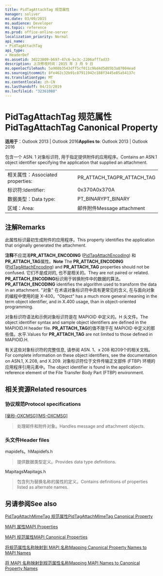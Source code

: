 ```yaml
---
title: PidTagAttachTag 规范属性
manager: soliver
ms.date: 03/09/2015
ms.audience: Developer
ms.topic: reference
ms.prod: office-online-server
localization_priority: Normal
api_name:
- PidTagAttachTag
api_type:
- HeaderDef
ms.assetid: 3d223809-b697-47c6-bc3c-2206aff7ad33
description: 上次修改时间：2015 年 3 月 9 日
ms.openlocfilehash: 5a908b3543dff5cf011c9bd4d5d05b3a07004ead
ms.sourcegitcommit: 8fe462c32b91c87911942c188f3445e85a54137c
ms.translationtype: MT
ms.contentlocale: zh-CN
ms.lasthandoff: 04/23/2019
ms.locfileid: "32361080"
---
```

# <a name="pidtagattachtag-canonical-property"></a><span data-ttu-id="9ae7e-103">PidTagAttachTag 规范属性</span><span class="sxs-lookup"><span data-stu-id="9ae7e-103">PidTagAttachTag Canonical Property</span></span>

  
  
<span data-ttu-id="9ae7e-104">**适用于**：Outlook 2013 | Outlook 2016</span><span class="sxs-lookup"><span data-stu-id="9ae7e-104">**Applies to**: Outlook 2013 | Outlook 2016</span></span> 
  
<span data-ttu-id="9ae7e-105">包含一个 ASN. 1 对象标识符, 用于指定提供附件的应用程序。</span><span class="sxs-lookup"><span data-stu-id="9ae7e-105">Contains an ASN.1 object identifier specifying the application that supplied an attachment.</span></span> 
  
|||
|:-----|:-----|
|<span data-ttu-id="9ae7e-106">相关属性：</span><span class="sxs-lookup"><span data-stu-id="9ae7e-106">Associated properties:</span></span>  <br/> |<span data-ttu-id="9ae7e-107">PR_ATTACH_TAG</span><span class="sxs-lookup"><span data-stu-id="9ae7e-107">PR_ATTACH_TAG</span></span>  <br/> |
|<span data-ttu-id="9ae7e-108">标识符:</span><span class="sxs-lookup"><span data-stu-id="9ae7e-108">Identifier:</span></span>  <br/> |<span data-ttu-id="9ae7e-109">0x370A</span><span class="sxs-lookup"><span data-stu-id="9ae7e-109">0x370A</span></span>  <br/> |
|<span data-ttu-id="9ae7e-110">数据类型：</span><span class="sxs-lookup"><span data-stu-id="9ae7e-110">Data type:</span></span>  <br/> |<span data-ttu-id="9ae7e-111">PT_BINARY</span><span class="sxs-lookup"><span data-stu-id="9ae7e-111">PT_BINARY</span></span>  <br/> |
|<span data-ttu-id="9ae7e-112">区域：</span><span class="sxs-lookup"><span data-stu-id="9ae7e-112">Area:</span></span>  <br/> |<span data-ttu-id="9ae7e-113">邮件附件</span><span class="sxs-lookup"><span data-stu-id="9ae7e-113">Message attachment</span></span>  <br/> |
   
## <a name="remarks"></a><span data-ttu-id="9ae7e-114">注解</span><span class="sxs-lookup"><span data-stu-id="9ae7e-114">Remarks</span></span>

<span data-ttu-id="9ae7e-115">此属性标识最初生成附件的应用程序。</span><span class="sxs-lookup"><span data-stu-id="9ae7e-115">This property identifies the application that originally generated the attachment.</span></span>
  
 <span data-ttu-id="9ae7e-116">**注释**不应混淆**PR_ATTACH_ENCODING** ([PidTagAttachEncoding](pidtagattachencoding-canonical-property.md)) 和**PR_ATTACH_TAG**属性。</span><span class="sxs-lookup"><span data-stu-id="9ae7e-116">**Note** The **PR_ATTACH_ENCODING** ([PidTagAttachEncoding](pidtagattachencoding-canonical-property.md)) and **PR_ATTACH_TAG** properties should not be confused.</span></span> <span data-ttu-id="9ae7e-117">它们不是成对的, 也不是相关的。</span><span class="sxs-lookup"><span data-stu-id="9ae7e-117">They are not paired or related.</span></span> <span data-ttu-id="9ae7e-118">**PR_ATTACH_ENCODING**标识用于转换附件中的数据的算法。</span><span class="sxs-lookup"><span data-stu-id="9ae7e-118">**PR_ATTACH_ENCODING** identifies the algorithm used to transform the data in an attachment.</span></span> <span data-ttu-id="9ae7e-119">"对象" 在术语对象标识符中具有更常见的含义, 在与面向对象的编程中使用的是 X-400。</span><span class="sxs-lookup"><span data-stu-id="9ae7e-119">"Object" has a much more general meaning in the term object identifier, and in X.400 usage, than in object-oriented programming.</span></span> 
  
<span data-ttu-id="9ae7e-120">对象标识符语法和示例对象标识符是在 MAPIOID 中定义的。H 头文件。</span><span class="sxs-lookup"><span data-stu-id="9ae7e-120">The object identifier syntax and sample object identifiers are defined in the MAPIOID.H header file.</span></span> <span data-ttu-id="9ae7e-121">**PR_ATTACH_TAG**的值不限于在 MAPIOID 中定义的那些值。水平.</span><span class="sxs-lookup"><span data-stu-id="9ae7e-121">Values for **PR_ATTACH_TAG** are not limited to those defined in MAPIOID.H.</span></span> 
  
<span data-ttu-id="9ae7e-122">有关这些对象标识符的完整信息, 请参阅 ASN. 1、x 208 和209个的相关文档。</span><span class="sxs-lookup"><span data-stu-id="9ae7e-122">For complete information on these object identifiers, see the documentation on ASN.1, X.208, and X.209.</span></span> <span data-ttu-id="9ae7e-123">对象标识符位于文件传输正文部件 (FTBP) 环境的应用程序引用元素中。</span><span class="sxs-lookup"><span data-stu-id="9ae7e-123">The object identifier is found in the application-reference element of the File Transfer Body Part (FTBP) environment.</span></span> 
  
## <a name="related-resources"></a><span data-ttu-id="9ae7e-124">相关资源</span><span class="sxs-lookup"><span data-stu-id="9ae7e-124">Related resources</span></span>

### <a name="protocol-specifications"></a><span data-ttu-id="9ae7e-125">协议规范</span><span class="sxs-lookup"><span data-stu-id="9ae7e-125">Protocol specifications</span></span>

<span data-ttu-id="9ae7e-126">[[毫秒-OXCMSG]](https://msdn.microsoft.com/library/7fd7ec40-deec-4c06-9493-1bc06b349682%28Office.15%29.aspx)</span><span class="sxs-lookup"><span data-stu-id="9ae7e-126">[[MS-OXCMSG]](https://msdn.microsoft.com/library/7fd7ec40-deec-4c06-9493-1bc06b349682%28Office.15%29.aspx)</span></span>
  
> <span data-ttu-id="9ae7e-127">处理邮件和附件对象。</span><span class="sxs-lookup"><span data-stu-id="9ae7e-127">Handles message and attachment objects.</span></span>
    
### <a name="header-files"></a><span data-ttu-id="9ae7e-128">头文件</span><span class="sxs-lookup"><span data-stu-id="9ae7e-128">Header files</span></span>

<span data-ttu-id="9ae7e-129">mapidefs。h</span><span class="sxs-lookup"><span data-stu-id="9ae7e-129">Mapidefs.h</span></span>
  
> <span data-ttu-id="9ae7e-130">提供数据类型定义。</span><span class="sxs-lookup"><span data-stu-id="9ae7e-130">Provides data type definitions.</span></span>
    
<span data-ttu-id="9ae7e-131">Mapitags</span><span class="sxs-lookup"><span data-stu-id="9ae7e-131">Mapitags.h</span></span>
  
> <span data-ttu-id="9ae7e-132">包含列为替换名称的属性的定义。</span><span class="sxs-lookup"><span data-stu-id="9ae7e-132">Contains definitions of properties listed as alternate names.</span></span>
    
## <a name="see-also"></a><span data-ttu-id="9ae7e-133">另请参阅</span><span class="sxs-lookup"><span data-stu-id="9ae7e-133">See also</span></span>



[<span data-ttu-id="9ae7e-134">PidTagAttachMimeTag 规范属性</span><span class="sxs-lookup"><span data-stu-id="9ae7e-134">PidTagAttachMimeTag Canonical Property</span></span>](pidtagattachmimetag-canonical-property.md)


[<span data-ttu-id="9ae7e-135">MAPI 属性</span><span class="sxs-lookup"><span data-stu-id="9ae7e-135">MAPI Properties</span></span>](mapi-properties.md)
  
[<span data-ttu-id="9ae7e-136">MAPI 规范属性</span><span class="sxs-lookup"><span data-stu-id="9ae7e-136">MAPI Canonical Properties</span></span>](mapi-canonical-properties.md)
  
[<span data-ttu-id="9ae7e-137">将规范属性名称映射到 MAPI 名称</span><span class="sxs-lookup"><span data-stu-id="9ae7e-137">Mapping Canonical Property Names to MAPI Names</span></span>](mapping-canonical-property-names-to-mapi-names.md)
  
[<span data-ttu-id="9ae7e-138">将 MAPI 名称映射到规范属性名称</span><span class="sxs-lookup"><span data-stu-id="9ae7e-138">Mapping MAPI Names to Canonical Property Names</span></span>](mapping-mapi-names-to-canonical-property-names.md)

